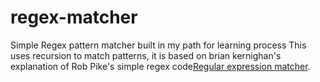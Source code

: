 # regex-matcher

Simple Regex pattern matcher built in my path for learning process
This uses recursion to match patterns, it is based on brian kernighan's explanation of 
Rob Pike's simple regex code[Regular expression matcher](https://www.cs.princeton.edu/courses/archive/spr09/cos333/beautiful.html).
